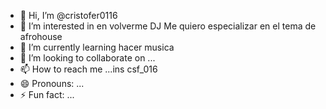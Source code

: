 - 👋 Hi, I’m @cristofer0116
- 👀 I’m interested in en volverme DJ Me quiero especializar en el tema de afrohouse 
- 🌱 I’m currently learning hacer musica 
- 💞️ I’m looking to collaborate on ...
- 📫 How to reach me ...ins csf_016
- 😄 Pronouns: ...
- ⚡ Fun fact: ...

<!---
cristofer0116/cristofer0116 is a ✨ special ✨ repository because its `README.md` (this file) appears on your GitHub profile.
You can click the Preview link to take a look at your changes.
--->
